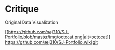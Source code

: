 # Critique

Original Data Visualization

[[https://github.com/sej310/SJ-Portfolio/blob/master/img/octocat.png|alt=octocat]]
https://github.com/sej310/SJ-Portfolio.wiki.git



